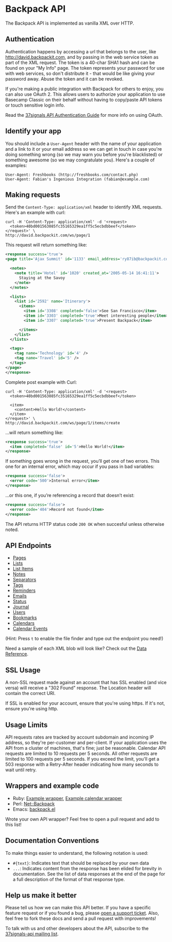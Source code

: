 Backpack API
============

The Backpack API is implemented as vanilla XML over HTTP.


Authentication
--------------

Authentication happens by accessing a url that belongs to the user, like http://david.backpackit.com, and by passing in the web service token as part of the XML request. The token is a 40-char SHA1 hash and can be found on your "My Info" page. The token represents your password for use with web services, so don't distribute it - that would be like giving your password away. Abuse the token and it can be revoked.

If you're making a public integration with Backpack for others to enjoy, you can also use OAuth 2. This allows users to authorize your application to use Basecamp Classic on their behalf without having to copy/paste API tokens or touch sensitive login info.

Read the [37signals API Authentication Guide](https://github.com/37signals/api/tree/master/sections/authentication.md) for more info on using OAuth.

Identify your app
-----------------

You should include a `User-Agent` header with the name of your application and a link to it or your email address so we can get in touch in case you're doing something wrong (so we may warn you before you're blacklisted) or something awesome (so we may congratulate you). Here's a couple of examples:

    User-Agent: Freshbooks (http://freshbooks.com/contact.php)
    User-Agent: Fabian's Ingenious Integration (fabian@example.com)

Making requests
---------------

Send the `Content-Type: application/xml` header to identify XML requests. Here's an example with curl:

    curl -H 'Content-Type: application/xml' -d '<request>
      <token>40bd001563085fc35165329ea1ff5c5ecbdbbeef</token>
    </request>' \
    http://david.backpackit.com/ws/page/1

This request will return something like:

``` xml
<response success='true'>
<page title='Ajax Summit' id='1133' email_address='ry87ib@backpackit.com'>

  <notes>
    <note title='Hotel' id='1020' created_at='2005-05-14 16:41:11'>
      Staying at the Savoy
    </note>
  </notes>

  <lists>
    <list id='2592' name='Itinerary'>
      <items>
        <item id='3308' completed='false'>See San Francisco</item>
        <item id='3303' completed='true'>Meet interesting people</item>
        <item id='3307' completed='true'>Present Backpack</item>

      </items>
    </list>
  </lists>

  <tags>
    <tag name='Technology' id='4' />
    <tag name='Travel' id='5' />
  </tags>
</page>
</response>
```

Complete post example with Curl:

    curl -H 'Content-Type: application/xml' -d '<request>
      <token>40bd001563085fc35165329ea1ff5c5ecbdbbeef</token>

      <item>
        <content>Hello World!</content>
      </item>
    </request>' \
    http://david.backpackit.com/ws/page/1/items/create

...will return something like:

``` xml
<response success='true'>
  <item completed='false' id='5'>Hello World!</item>
</response>
```

If something goes wrong in the request, you’ll get one of two errors. This one for an internal error, which may occur if you pass in bad variables:

``` xml
<response success='false'>
  <error code='500'>Internal error</item>
</response>
```

...or this one, if you’re referencing a record that doesn’t exist:

``` xml
<response success='false'>
  <error code='404'>Record not found</item>
</response>
```

The API returns HTTP status code `200 OK` when succesful unless otherwise noted.

API Endpoints
-------------

* [Pages](https://github.com/37signals/backpack-api/blob/master/sections/pages.md)
* [Lists](https://github.com/37signals/backpack-api/blob/master/sections/lists.md)
* [List Items](https://github.com/37signals/backpack-api/blob/master/sections/list_items.md)
* [Notes](https://github.com/37signals/backpack-api/blob/master/sections/notes.md)
* [Separators](https://github.com/37signals/backpack-api/blob/master/sections/separators.md)
* [Tags](https://github.com/37signals/backpack-api/blob/master/sections/tags.md)
* [Reminders](https://github.com/37signals/backpack-api/blob/master/sections/reminders.md)
* [Emails](https://github.com/37signals/backpack-api/blob/master/sections/emails.md)
* [Status](https://github.com/37signals/backpack-api/blob/master/sections/status.md)
* [Journal](https://github.com/37signals/backpack-api/blob/master/sections/journal.md)
* [Users](https://github.com/37signals/backpack-api/blob/master/sections/users.md)
* [Bookmarks](https://github.com/37signals/backpack-api/blob/master/sections/bookmarks.md)
* [Calendars](https://github.com/37signals/backpack-api/blob/master/sections/calendars.md)
* [Calendar Events](https://github.com/37signals/backpack-api/blob/master/sections/calendar_events.md)

(Hint: Press `t` to enable the file finder and type out the endpoint you need!)

Need a sample of each XML blob will look like? Check out the [Data Reference](https://github.com/37signals/backpack-api/blob/master/sections/data_reference.md).


SSL Usage
---------

A non-SSL request made against an account that has SSL enabled (and vice versa) will receive a "302 Found" response. The Location header will contain the correct URI.

If SSL is enabled for your account, ensure that you're using https. If it's not, ensure you're using http.


Usage Limits
------------

API requests rates are tracked by account subdomain and incoming IP address, so they're per-customer and per-client. If your application uses the API from a cluster of machines, that's fine; just be reasonable. Calendar API requests are limited to 10 requests per 5 seconds. All other requests are limited to 100 requests per 5 seconds. If you exceed the limit, you'll get a 503 response with a Retry-After header indicating how many seconds to wait until retry.


Wrappers and example code
-------------------------

* Ruby: [Example wrapper](https://github.com/37signals/backpack-api/blob/master/ruby_wrapper.rb), [Example calendar wrapper](https://github.com/37signals/backpack-api/blob/master/backpack_calendar.rb)
* Perl: [Net::Backpack](http://search.cpan.org/dist/Net-Backpack/)
* Emacs: [backpack.el](http://github.com/hober/37emacs/blob/master/backpack.el)

Wrote your own API wrapper? Feel free to open a pull request and add to this list!


Documentation Conventions
-------------------------

To make things easier to understand, the following notation is used:

* `#{text}`: Indicates text that should be replaced by your own data
* `...`: Indicates content from the response has been elided for brevity in documentation. See the list of data responses at the end of the page for a full description of the format of that response type.


Help us make it better
----------------------

Please tell us how we can make this API better. If you have a specific feature request or if you found a bug, please [open a support ticket](http://help.37signals.com/tickets/new). Also, feel free to fork these docs and send a pull request with improvements!

To talk with us and other developers about the API, subscribe to the [37signals-api mailing list](http://groups.google.com/group/37signals-api).
